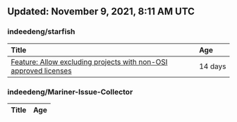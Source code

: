 ## Updated: November 9, 2021, 8:11 AM UTC


### indeedeng/starfish
|**Title**|**Age**|
|:----|:----|
|[Feature: Allow excluding projects with non-OSI approved licenses](https://github.com/indeedeng/starfish/issues/126)|14&nbsp;days|


### indeedeng/Mariner-Issue-Collector
|**Title**|**Age**|
|:----|:----|